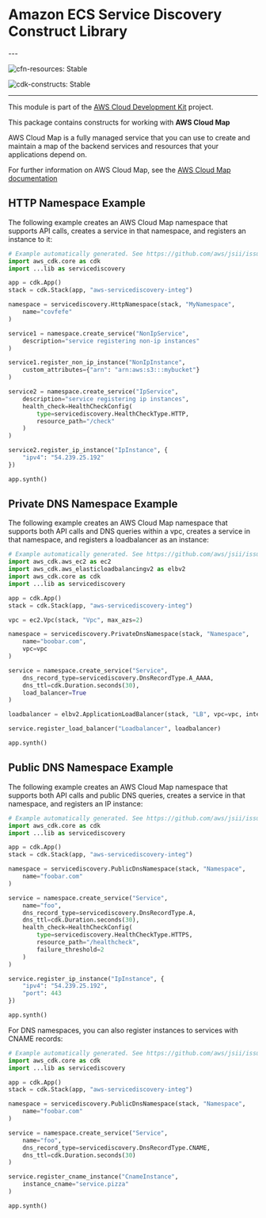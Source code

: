 # Amazon ECS Service Discovery Construct Library

<!--BEGIN STABILITY BANNER-->---


![cfn-resources: Stable](https://img.shields.io/badge/cfn--resources-stable-success.svg?style=for-the-badge)

![cdk-constructs: Stable](https://img.shields.io/badge/cdk--constructs-stable-success.svg?style=for-the-badge)

---
<!--END STABILITY BANNER-->

This module is part of the [AWS Cloud Development Kit](https://github.com/aws/aws-cdk) project.

This package contains constructs for working with **AWS Cloud Map**

AWS Cloud Map is a fully managed service that you can use to create and
maintain a map of the backend services and resources that your applications
depend on.

For further information on AWS Cloud Map,
see the [AWS Cloud Map documentation](https://docs.aws.amazon.com/cloud-map)

## HTTP Namespace Example

The following example creates an AWS Cloud Map namespace that
supports API calls, creates a service in that namespace, and
registers an instance to it:

```python
# Example automatically generated. See https://github.com/aws/jsii/issues/826
import aws_cdk.core as cdk
import ...lib as servicediscovery

app = cdk.App()
stack = cdk.Stack(app, "aws-servicediscovery-integ")

namespace = servicediscovery.HttpNamespace(stack, "MyNamespace",
    name="covfefe"
)

service1 = namespace.create_service("NonIpService",
    description="service registering non-ip instances"
)

service1.register_non_ip_instance("NonIpInstance",
    custom_attributes={"arn": "arn:aws:s3:::mybucket"}
)

service2 = namespace.create_service("IpService",
    description="service registering ip instances",
    health_check=HealthCheckConfig(
        type=servicediscovery.HealthCheckType.HTTP,
        resource_path="/check"
    )
)

service2.register_ip_instance("IpInstance", {
    "ipv4": "54.239.25.192"
})

app.synth()
```

## Private DNS Namespace Example

The following example creates an AWS Cloud Map namespace that
supports both API calls and DNS queries within a vpc, creates a
service in that namespace, and registers a loadbalancer as an
instance:

```python
# Example automatically generated. See https://github.com/aws/jsii/issues/826
import aws_cdk.aws_ec2 as ec2
import aws_cdk.aws_elasticloadbalancingv2 as elbv2
import aws_cdk.core as cdk
import ...lib as servicediscovery

app = cdk.App()
stack = cdk.Stack(app, "aws-servicediscovery-integ")

vpc = ec2.Vpc(stack, "Vpc", max_azs=2)

namespace = servicediscovery.PrivateDnsNamespace(stack, "Namespace",
    name="boobar.com",
    vpc=vpc
)

service = namespace.create_service("Service",
    dns_record_type=servicediscovery.DnsRecordType.A_AAAA,
    dns_ttl=cdk.Duration.seconds(30),
    load_balancer=True
)

loadbalancer = elbv2.ApplicationLoadBalancer(stack, "LB", vpc=vpc, internet_facing=True)

service.register_load_balancer("Loadbalancer", loadbalancer)

app.synth()
```

## Public DNS Namespace Example

The following example creates an AWS Cloud Map namespace that
supports both API calls and public DNS queries, creates a service in
that namespace, and registers an IP instance:

```python
# Example automatically generated. See https://github.com/aws/jsii/issues/826
import aws_cdk.core as cdk
import ...lib as servicediscovery

app = cdk.App()
stack = cdk.Stack(app, "aws-servicediscovery-integ")

namespace = servicediscovery.PublicDnsNamespace(stack, "Namespace",
    name="foobar.com"
)

service = namespace.create_service("Service",
    name="foo",
    dns_record_type=servicediscovery.DnsRecordType.A,
    dns_ttl=cdk.Duration.seconds(30),
    health_check=HealthCheckConfig(
        type=servicediscovery.HealthCheckType.HTTPS,
        resource_path="/healthcheck",
        failure_threshold=2
    )
)

service.register_ip_instance("IpInstance", {
    "ipv4": "54.239.25.192",
    "port": 443
})

app.synth()
```

For DNS namespaces, you can also register instances to services with CNAME records:

```python
# Example automatically generated. See https://github.com/aws/jsii/issues/826
import aws_cdk.core as cdk
import ...lib as servicediscovery

app = cdk.App()
stack = cdk.Stack(app, "aws-servicediscovery-integ")

namespace = servicediscovery.PublicDnsNamespace(stack, "Namespace",
    name="foobar.com"
)

service = namespace.create_service("Service",
    name="foo",
    dns_record_type=servicediscovery.DnsRecordType.CNAME,
    dns_ttl=cdk.Duration.seconds(30)
)

service.register_cname_instance("CnameInstance",
    instance_cname="service.pizza"
)

app.synth()
```
